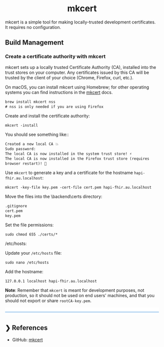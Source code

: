 <h1 align="center">mkcert</h1>

mkcert is a simple tool for making locally-trusted development certificates. It requires no configuration.

## Build Management

### Create a certificate authority with mkcert

mkcert sets up a locally trusted Certificate Authority (CA), installed into the trust stores on your computer. 
Any certificates issued by this CA will be trusted by the client of your choice (Chrome, Firefox, curl, etc.).

On macOS, you can install mkcert using Homebrew; for other operating systems you can find instructions in the 
[mkcert](https://github.com/FiloSottile/mkcert) docs.

```
brew install mkcert nss
# nss is only needed if you are using Firefox
```

Create and install the certificate authority:

```
mkcert -install
```

You should see something like::

```
Created a new local CA 💥
Sudo password:
The local CA is now installed in the system trust store! ⚡️
The local CA is now installed in the Firefox trust store (requires browser restart)! 🦊
```

Use `mkcert` to generate a key and a certificate for the hostname `hapi-fhir.au.localhost`:

```
mkcert -key-file key.pem -cert-file cert.pem hapi-fhir.au.localhost
```

Move the files into the \backend\certs directory:

```
.gitignore
cert.pem
key.pem
```

Set the file permissions:

```
sudo chmod 655 ./certs/*
```

/etc/hosts:

Update your `/etc/hosts` file:

```
sudo nano /etc/hosts
```

Add the hostname:

```
127.0.0.1 localhost hapi-fhir.au.localhost
```

**Note**: Remember that `mkcert` is meant for development purposes, not production, so it should not be used on end 
users' machines, and that you should not export or share `rootCA-key.pem`.

![divider](./divider.png)

## ❯ References

* GitHub: [mkcert](https://github.com/FiloSottile/mkcert)
